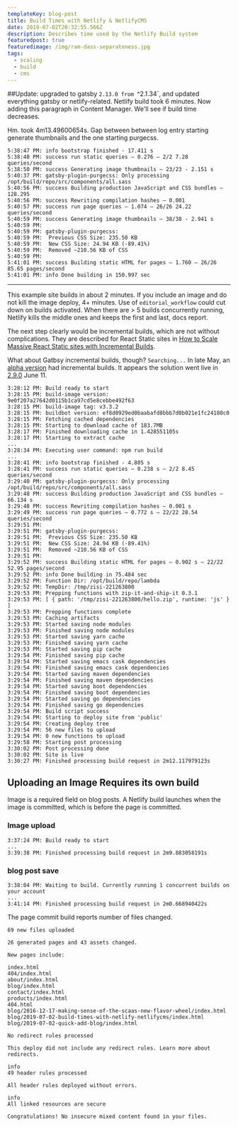 ```yaml
---
templateKey: blog-post
title: Build Times with Netlify & NetlifyCMS
date: 2019-07-02T20:32:55.566Z
description: Describes time used by the Netlify Build system
featuredpost: true
featuredimage: /img/ram-dass-separateness.jpg
tags:
  - scaling
  - build
  - cms
---
```

##Update: 
upgraded to gatsby `2.13.0 from `^2.1.34`, and updated everything gatsby or netlify-related. Netlify build took 6 minutes. Now adding this paragraph in Content Manager. We'll see if build time decreases.

Hm. took 4m13.49600654s. Gap between between log entry starting generate thumbnails and the one starting purgecss.

```shell
5:38:47 PM: info bootstrap finished - 17.411 s
5:38:48 PM: success run static queries — 0.276 — 2/2 7.28 queries/second
5:38:50 PM: success Generating image thumbnails — 23/23 - 2.151 s
5:40:37 PM: gatsby-plugin-purgecss: Only processing  /opt/build/repo/src/components/all.sass
5:40:56 PM: success Building production JavaScript and CSS bundles — 128.295
5:40:56 PM: success Rewriting compilation hashes — 0.001
5:40:57 PM: success run page queries — 1.074 — 26/26 24.22 queries/second
5:40:59 PM: success Generating image thumbnails — 38/38 - 2.941 s
5:40:59 PM: 
5:40:59 PM: gatsby-plugin-purgecss:
5:40:59 PM:  Previous CSS Size: 235.50 KB
5:40:59 PM:  New CSS Size: 24.94 KB (-89.41%)
5:40:59 PM:  Removed ~210.56 KB of CSS
5:40:59 PM: 
5:41:01 PM: success Building static HTML for pages — 1.760 — 26/26 85.65 pages/second
5:41:01 PM: info Done building in 150.997 sec
```

<hr/>

This example site builds in about 2 minutes.
If you include an image and do not kill the image deploy, 4+ minutes.
Use of `editorial_workflow` could cut down on builds activated.
When there are > 5 builds concurrently running, Netlify kills the middle ones and keeps the first and last, docs report.

The next step clearly would be incremental builds, which are not without complications. They are described for React Static sites in [How to Scale Massive React Static sites with Incremental Builds](https://www.netlify.com/blog/2019/01/17/how-to-scale-massive-react-static-sites-with-incremental-builds/). 

What about Gatbsy incremental builds, though? `Searching...` 
In late May, an [alpha version](https://github.com/gatsbyjs/gatsby/issues/5002#issuecomment-496689016) had incremental builds. It appears the solution went live in [2.9.0](https://github.com/gatsbyjs/gatsby/pull/14359#issuecomment-500707616) June 11.



```shell
3:28:12 PM: Build ready to start
3:28:15 PM: build-image version: 9e0f207a27642d0115b1ca97cd5e8cebbe492f63
3:28:15 PM: build-image tag: v3.3.2
3:28:15 PM: buildbot version: ef8d0929ed0baabafd8bbb7d0b021e1fc24180c0
3:28:15 PM: Fetching cached dependencies
3:28:15 PM: Starting to download cache of 183.7MB
3:28:17 PM: Finished downloading cache in 1.428551105s
3:28:17 PM: Starting to extract cache
...
3:28:34 PM: Executing user command: npm run build
...
3:28:41 PM: info bootstrap finished - 4.805 s
3:28:41 PM: success run static queries — 0.238 s — 2/2 8.45 queries/second
3:29:40 PM: gatsby-plugin-purgecss: Only processing  /opt/build/repo/src/components/all.sass
3:29:48 PM: success Building production JavaScript and CSS bundles — 66.134 s
3:29:48 PM: success Rewriting compilation hashes — 0.001 s
3:29:49 PM: success run page queries — 0.772 s — 22/22 28.54 queries/second
3:29:51 PM: 
3:29:51 PM: gatsby-plugin-purgecss:
3:29:51 PM:  Previous CSS Size: 235.50 KB
3:29:51 PM:  New CSS Size: 24.94 KB (-89.41%)
3:29:51 PM:  Removed ~210.56 KB of CSS
3:29:51 PM: 
3:29:52 PM: success Building static HTML for pages — 0.902 s — 22/22 52.95 pages/second
3:29:52 PM: info Done building in 75.484 sec
3:29:52 PM: Function Dir: /opt/build/repo/lambda
3:29:52 PM: TempDir: /tmp/zisi-221263800
3:29:53 PM: Prepping functions with zip-it-and-ship-it 0.3.1
3:29:53 PM: [ { path: '/tmp/zisi-221263800/hello.zip', runtime: 'js' } ]
3:29:53 PM: Prepping functions complete
3:29:53 PM: Caching artifacts
3:29:53 PM: Started saving node modules
3:29:53 PM: Finished saving node modules
3:29:53 PM: Started saving yarn cache
3:29:53 PM: Finished saving yarn cache
3:29:53 PM: Started saving pip cache
3:29:54 PM: Finished saving pip cache
3:29:54 PM: Started saving emacs cask dependencies
3:29:54 PM: Finished saving emacs cask dependencies
3:29:54 PM: Started saving maven dependencies
3:29:54 PM: Finished saving maven dependencies
3:29:54 PM: Started saving boot dependencies
3:29:54 PM: Finished saving boot dependencies
3:29:54 PM: Started saving go dependencies
3:29:54 PM: Finished saving go dependencies
3:29:54 PM: Build script success
3:29:54 PM: Starting to deploy site from 'public'
3:29:54 PM: Creating deploy tree 
3:29:54 PM: 56 new files to upload
3:29:54 PM: 0 new functions to upload
3:29:58 PM: Starting post processing
3:30:02 PM: Post processing done
3:30:02 PM: Site is live
3:30:27 PM: Finished processing build request in 2m12.117979123s
```
## Uploading an Image Requires its own build

Image is a required field on blog posts. A Netlify build launches when the image is committed, which is before the page is committed.

### Image upload

```
3:37:24 PM: Build ready to start
...
3:39:38 PM: Finished processing build request in 2m9.883058191s
```

### blog post save

```shell
3:38:04 PM: Waiting to build. Currently running 1 concurrent builds on your account
...
3:41:14 PM: Finished processing build request in 2m0.668940422s
```

The page commit build reports number of files changed.

```
69 new files uploaded

26 generated pages and 43 assets changed.

New pages include:

index.html
404/index.html
about/index.html
blog/index.html
contact/index.html
products/index.html
404.html
blog/2016-12-17-making-sense-of-the-scaas-new-flavor-wheel/index.html
blog/2019-07-02-build-times-with-netlify-netlifycms/index.html
blog/2019-07-02-quick-add-blog/index.html

No redirect rules processed

This deploy did not include any redirect rules. Learn more about redirects.

info
49 header rules processed

All header rules deployed without errors.

info
All linked resources are secure

Congratulations! No insecure mixed content found in your files.
```
